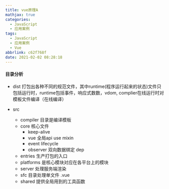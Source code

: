 ```yaml
---
title: vue原理A
mathjax: true
categories:
  - JavaScript
  - 应用案例
tags:
  - JavaScript
  - 应用案例
  - Vue
abbrlink: c62f768f
date: 2021-02-02 08:28:18
---
```


#### 目录分析

+ dist 打包出各种不同的规范文件，其中runtime(程序运行起来的状态)文件只包括运行时，runtime包括事件，响应式数数，vdom,
  complier在线运行时对模板文件编译（在线编译） 

+ src
  + compiler 目录是编译模板
  + core 核心文件
    + keep-alive
    + vue 全局api use mixin
    + event lifecycle
    + observer 双向数据绑定 dep
  + entries 生产打包的入口
  + platforms 是核心模块对应在各平台上的模块
  + server 处理服务端渲染
  + sfc 目录处理单文件 .vue
  + shared 提供全局用到的工具函数
 
